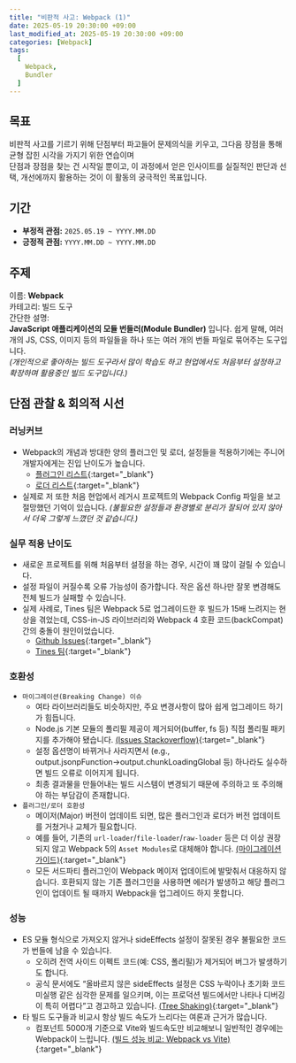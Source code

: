 ```yaml
---
title: "비판적 사고: Webpack (1)"
date: 2025-05-19 20:30:00 +09:00
last_modified_at: 2025-05-19 20:30:00 +09:00
categories: [Webpack]
tags:
  [
    Webpack,
    Bundler
  ]
---
```



## 목표
비판적 사고를 기르기 위해 단점부터 파고들어 문제의식을 키우고, 그다음 장점을 통해 균형 잡힌 시각을 가지기 위한 연습이며    
단점과 장점을 찾는 건 시작일 뿐이고, 이 과정에서 얻은 인사이트를 실질적인 판단과 선택, 개선에까지 활용하는 것이 이 활동의 궁극적인 목표입니다.

## 기간
- **부정적 관점:** `2025.05.19 ~ YYYY.MM.DD`
- **긍정적 관점:** `YYYY.MM.DD ~ YYYY.MM.DD`

## 주제
이름: **Webpack**   
카테고리: 빌드 도구  
간단한 설명:   
**JavaScript 애플리케이션의 모듈 번들러(Module Bundler)** 입니다. 쉽게 말해, 여러 개의 JS, CSS, 이미지 등의 파일들을 하나 또는 여러 개의 번들 파일로 묶어주는 도구입니다.    
*(개인적으로 좋아하는 빌드 도구라서 많이 학습도 하고 현업에서도 처음부터 설정하고 확장하며 활용중인 빌드 도구입니다.)* 

## 단점 관찰 & 회의적 시선
### 러닝커브 
  - Webpack의 개념과 방대한 양의 플러그인 및 로더, 설정들을 적용하기에는 주니어 개발자에게는 진입 난이도가 높습니다.
    - [플러그인 리스트](https://github.com/webpack/docs/wiki/list-of-plugins){:target="_blank"}
    - [로더 리스트](https://github.com/webpack/docs/wiki/list-of-loaders){:target="_blank"}
  - 실제로 저 또한 처음 현업에서 레거시 프로젝트의 Webpack Config 파일을 보고 절망했던 기억이 있습니다. *(불필요한 설정들과 환경별로 분리가 잘되어 있지 않아서 더욱 그렇게 느꼈던 것 같습니다.)*

### 실무 적용 난이도
- 새로운 프로젝트를 위해 처음부터 설정을 하는 경우, 시간이 꽤 많이 걸릴 수 있습니다.
- 설정 파일이 커질수록 오류 가능성이 증가합니다. 작은 옵션 하나만 잘못 변경해도 전체 빌드가 실패할 수 있습니다.
- 실제 사례로, Tines 팀은 Webpack 5로 업그레이드한 후 빌드가 15배 느려지는 현상을 겪었는데, CSS-in-JS 라이브러리와 Webpack 4 호환 코드(backCompat) 간의 충돌이 원인이었습니다.
  - [Github Issues](https://github.com/webpack/webpack/issues/14580){:target="_blank"}
  - [Tines 팀](https://www.tines.com/blog/understanding-why-our-build-got-15x-slower-with-webpack-5/#:~:text=We%20opened%20an%20issue%20for,need%20for%20the%20problematic%20code){:target="_blank"}

### 호환성
- `마이그레이션(Breaking Change) 이슈`
  - 여타 라이브러리들도 비슷하지만, 주요 변경사항이 많아 쉽게 업그레이드 하기가 힘듭니다.
  - Node.js 기본 모듈의 폴리필 제공이 제거되어(buffer, fs 등) 직접 폴리필 패키지를 추가해야 됐습니다.
    [(Issues Stackoverflow)](https://stackoverflow.com/questions/64557638/how-to-polyfill-node-core-modules-in-webpack-5#:~:text=%3E%20BREAKING%20CHANGE%3A%20webpack%20,configure%20a%20polyfill%20for%20it){:target="_blank"}
  - 설정 옵션명이 바뀌거나 사라지면서 (e.g., output.jsonpFunction→output.chunkLoadingGlobal 등) 하나라도 실수하면 빌드 오류로 이어지게 됩니다.
  - 최종 결과물을 만들어내는 빌드 시스템이 변경되기 때문에 주의하고 또 주의해야 하는 부담감이 존재합니다.  
- `플러그인/로더 호환성`
  - 메이저(Major) 버전이 업데이트 되면, 많은 플러그인과 로더가 버전 업데이트를 거쳤거나 교체가 필요합니다.
  - 예를 들어, 기존의 `url-loader`/`file-loader`/`raw-loader` 등은 더 이상 권장되지 않고 Webpack 5의 `Asset Modules`로 대체해야 합니다. [(마이그레이션 가이드)](https://webpack.js.org/migrate/5/#clean-up-configuration){:target="_blank"}
  - 모든 서드파티 플러그인이 Webpack 메이저 업데이트에 발맞춰서 대응하지 않습니다. 호환되지 않는 기존 플러그인을 사용하면 에러가 발생하고 해당 플러그인이 업데이트 될 때까지 Webpack을 업그레이드 하지 못합니다.

### 성능
- ES 모듈 형식으로 가져오지 않거나 sideEffects 설정이 잘못된 경우 불필요한 코드가 번들에 남을 수 있습니다.
  - 오히려 전역 사이드 이펙트 코드(예: CSS, 폴리필)가 제거되어 버그가 발생하기도 합니다.
  - 공식 문서에도 “올바르지 않은 sideEffects 설정은 CSS 누락이나 초기화 코드 미실행 같은 심각한 문제를 일으키며, 이는 프로덕션 빌드에서만 나타나 디버깅이 특히 어렵다”고 경고하고 있습니다. [(Tree Shaking)](https://webpack.js.org/guides/tree-shaking/){:target="_blank"}
- 타 빌드 도구들과 비교시 항상 빌드 속도가 느리다는 여론과 근거가 많습니다. 
  - 컴포넌트 5000개 기준으로 Vite와 빌드속도만 비교해보니 일반적인 경우에는 Webpack이 느립니다. [(빌드 성능 비교: Webpack vs Vite)](https://github.com/hajeonghun/webpack-vs-vite-build-test?tab=readme-ov-file#-%EB%B9%8C%EB%93%9C-%EC%84%B1%EB%8A%A5-%EB%B9%84%EA%B5%90-webpack-vs-vite){:target="_blank"}
